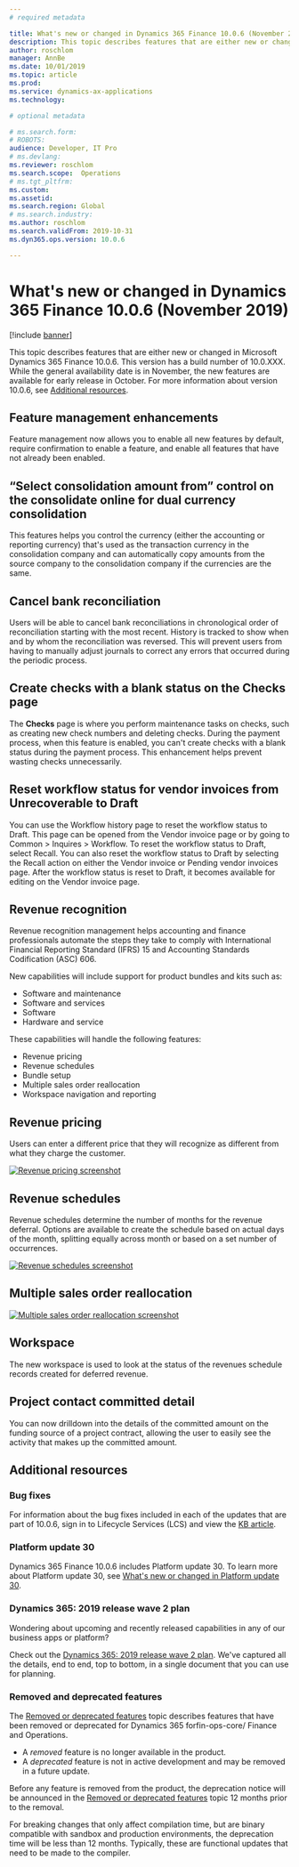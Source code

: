 ```yaml
---
# required metadata

title: What's new or changed in Dynamics 365 Finance 10.0.6 (November 2019)
description: This topic describes features that are either new or changed in Dynamics 365 Finance 10.0.6.
author: roschlom
manager: AnnBe
ms.date: 10/01/2019
ms.topic: article
ms.prod: 
ms.service: dynamics-ax-applications
ms.technology: 

# optional metadata

# ms.search.form: 
# ROBOTS: 
audience: Developer, IT Pro
# ms.devlang: 
ms.reviewer: roschlom
ms.search.scope:  Operations
# ms.tgt_pltfrm: 
ms.custom: 
ms.assetid: 
ms.search.region: Global
# ms.search.industry: 
ms.author: roschlom
ms.search.validFrom: 2019-10-31 
ms.dyn365.ops.version: 10.0.6

---
```

# What's new or changed in Dynamics 365 Finance 10.0.6 (November 2019)

[!include [banner](../includes/banner.md)]

This topic describes features that are either new or changed in Microsoft Dynamics 365 Finance 10.0.6. This version has a build number of 10.0.XXX. While the general availability date is in November, the new features are available for early release in October. For more information about version 10.0.6, see [Additional resources](whats-new-finance-10-0-6.md#additional-resources).

## Feature management enhancements
Feature management now allows you to enable all new features by default, require confirmation to enable a feature, and enable all features that have not already been enabled. 

## “Select consolidation amount from” control on the consolidate online for dual currency consolidation
This features helps you control the currency (either the accounting or reporting currency) that's used as the transaction currency in the consolidation company and can automatically copy amounts from the source company to the consolidation company if the currencies are the same.

## Cancel bank reconciliation
Users will be able to cancel bank reconciliations in chronological order of reconciliation starting with the most recent. History is tracked to show when and by whom the reconciliation was reversed. This will prevent users from having to manually adjust journals to correct any errors that occurred during the periodic process.

## Create checks with a blank status on the Checks page
The **Checks** page is where you perform maintenance tasks on checks, such as creating new check numbers and deleting checks. During the payment process, when this feature is enabled, you can't create checks with a blank status during the payment process. This enhancement helps prevent wasting checks unnecessarily.

## Reset workflow status for vendor invoices from Unrecoverable to Draft
You can use the Workflow history page to reset the workflow status to Draft. This page can be opened from the Vendor invoice page or by going to Common > Inquires > Workflow. To reset the workflow status to Draft, select Recall. You can also reset the workflow status to Draft by selecting the Recall action on either the Vendor invoice or Pending vendor invoices page. After the workflow status is reset to Draft, it becomes available for editing on the Vendor invoice page.

## Revenue recognition
Revenue recognition management helps accounting and finance professionals automate the steps they take to comply with International Financial Reporting Standard (IFRS) 15 and Accounting Standards Codification (ASC) 606.

New capabilities will include support for product bundles and kits such as:

- Software and maintenance
- Software and services
- Software
- Hardware and service

These capabilities will handle the following features:

- Revenue pricing 
- Revenue schedules
- Bundle setup 
- Multiple sales order reallocation
- Workspace navigation and reporting

## Revenue pricing
Users can enter a different price that they will recognize as different from what they charge the customer.

[![Revenue pricing screenshot](./accounts-receivable/media/revenuepricing.png)](./accounts-receivable/media/revenuepricing.png)

## Revenue schedules
Revenue schedules determine the number of months for the revenue deferral. Options are available to create the schedule based on actual days of the month, splitting equally across month or based on a set number of occurrences.

[![Revenue schedules screenshot](../accounts-receivable/media/revenueschedules.png)](../accounts-receivable/media/revenueschedules.png)

## Multiple sales order reallocation

[![Multiple sales order reallocation screenshot](/accounts-receivable/media/multiplesalesorderreallocation.png)](/accounts-receivable/media/multiplesalesorderreallocation.png)

## Workspace 
The new workspace is used to look at the status of the revenues schedule records created for deferred revenue.

## Project contact committed detail
You can now drilldown into the details of the committed amount on the funding source of a project contract, allowing the user to easily see the activity that makes up the committed amount.

## Additional resources

### Bug fixes
For information about the bug fixes included in each of the updates that are part of 10.0.6, sign in to Lifecycle Services (LCS) and view the [KB article](https://fix.lcs.dynamics.com/Issue/Details?bugId=369581&dbType=3&qc=ba058110be40fe16a39469298041b1a7baf82eb65bb9df4d864602d2c6bf93d7).

### Platform update 30
Dynamics 365 Finance 10.0.6 includes Platform update 30. To learn more about Platform update 30, see [What's new or changed in Platform update 30](../../fin-ops-core/fin-ops/get-started/whats-new-platform-update-30.md).

### Dynamics 365: 2019 release wave 2 plan
Wondering about upcoming and recently released capabilities in any of our business apps or platform?

Check out the [Dynamics 365: 2019 release wave 2 plan](https://docs.microsoft.com/dynamics365-release-plan/2019wave2/). We've captured all the details, end to end, top to bottom, in a single document that you can use for planning.

### Removed and deprecated features
The [Removed or deprecated features](../../fin-ops-core/dev-itpro/migration-upgrade/deprecated-features.md) topic describes features that have been removed or deprecated for Dynamics 365 forfin-ops-core/ Finance and Operations.

- A *removed* feature is no longer available in the product.
- A *deprecated* feature is not in active development and may be removed in a future update.

Before any feature is removed from the product, the deprecation notice will be announced in the [Removed or deprecated features](../../dev-itpro/migration-upgrade/deprecated-features.md) topic 12 months prior to the removal.

For breaking changes that only affect compilation time, but are binary compatible with sandbox and production environments, the deprecation time will be less than 12 months. Typically, these are functional updates that need to be made to the compiler.
